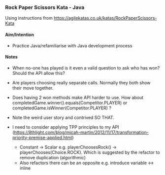 ### Rock Paper Scissors Kata - Java

Using instructions from https://agilekatas.co.uk/katas/RockPaperScissors-Kata

#### Aim/Intention

- Practice Java/refamiliarise with Java development process

#### Notes

- When no-one has played is it even a valid question to ask who has won? Should the API allow this?
- Are players choosing really separate calls. Normally they both show their move together.

- Does having 2 won methods make API harder to use. How about completedGame.winner().equals(Competitor.PLAYER) or completedGame.isWinner(Competitor.PLAYER) ?

- Note the weird user story and contrived SO THAT.

- I need to consider applying TPP principles to my API (https://8thlight.com/blog/micah-martin/2012/11/17/transformation-priority-premise-applied.html)
    - Constant -> Scalar e.g. playerChoosesRock() -> playerChooses(Choice.ROCK). Which is suggested by the refactor to remove duplication (algorithmic)
    - Also refactors there can be an opposite e.g. introduce variable <-> inline 